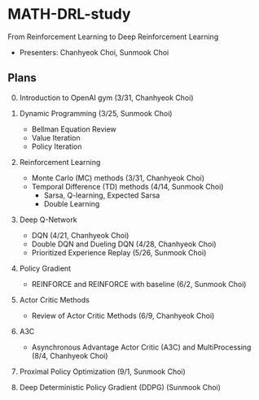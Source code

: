 # MATH-DRL-study
From Reinforcement Learning to Deep Reinforcement Learning

- Presenters: Chanhyeok Choi, Sunmook Choi

## Plans 
0. Introduction to OpenAI gym (3/31, Chanhyeok Choi)

1. Dynamic Programming (3/25, Sunmook Choi)
    - Bellman Equation Review
    - Value Iteration
    - Policy Iteration

2. Reinforcement Learning
    - Monte Carlo (MC) methods (3/31, Chanhyeok Choi)
    - Temporal Difference (TD) methods (4/14, Sunmook Choi)
        - Sarsa, Q-learning, Expected Sarsa
        - Double Learning

3. Deep Q-Network 
    - DQN (4/21, Chanhyeok Choi)
    - Double DQN and Dueling DQN (4/28, Chanhyeok Choi)
    - Prioritized Experience Replay (5/26, Sunmook Choi)

4. Policy Gradient 
    - REINFORCE and REINFORCE with baseline (6/2, Sunmook Choi)

5. Actor Critic Methods
    - Review of Actor Critic Methods (6/9, Chanhyeok Choi)

6. A3C 
	- Asynchronous Advantage Actor Critic (A3C) and MultiProcessing (8/4, Chanhyeok Choi)
	
6. Proximal Policy Optimization (9/1, Sunmook Choi)
	
7. Deep Deterministic Policy Gradient (DDPG) (Sunmook Choi)